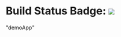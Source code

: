# Build Status Badge: ![](https://github.com/elishr100/demoApp/workflows/Pipeline/badge.svg)

"demoApp" 
